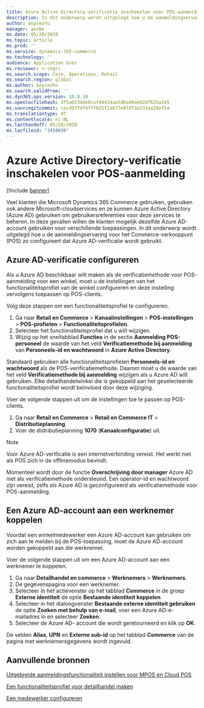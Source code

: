 ```yaml
---
title: Azure Active Directory-verificatie inschakelen voor POS-aanmelding
description: In dit onderwerp wordt uitgelegd hoe u de aanmeldingservaring voor het Microsoft Dynamics 365 Commerce-verkooppunt (POS) zo configureert dat Azure Active Directory-verificatie wordt gebruikt.
author: boycezhu
manager: annbe
ms.date: 05/20/2020
ms.topic: article
ms.prod: ''
ms.service: dynamics-365-commerce
ms.technology: ''
audience: Application User
ms.reviewer: v-chgri
ms.search.scope: Core, Operations, Retail
ms.search.region: global
ms.author: boycezhu
ms.search.validFrom: ''
ms.dyn365.ops.version: 10.0.10
ms.openlocfilehash: 4f5a02348e8cef44424ae5d6a49de02d762ba245
ms.sourcegitcommit: cecd97fd74ff7b31f1a677e8fdf3e233aa28ef5a
ms.translationtype: HT
ms.contentlocale: nl-NL
ms.lasthandoff: 05/28/2020
ms.locfileid: "3410030"
---
```

# <a name="enable-azure-active-directory-authentication-for-pos-sign-in"></a>Azure Active Directory-verificatie inschakelen voor POS-aanmelding
[!include [banner](includes/banner.md)]


Veel klanten die Microsoft Dynamics 365 Commerce gebruiken, gebruiken ook andere Microsoft-cloudservices en ze kunnen Azure Active Directory (Azure AD) gebruiken om gebruikersreferenties voor deze services te beheren. In deze gevallen willen de klanten mogelijk dezelfde Azure AD-account gebruiken voor verschillende toepassingen. In dit onderwerp wordt uitgelegd hoe u de aanmeldingservaring voor het Commerce-verkooppunt (POS) zo configureert dat Azure AD-verificatie wordt gebruikt.

## <a name="configure-azure-ad-authentication"></a>Azure AD-verificatie configureren

Als u Azure AD beschikbaar wilt maken als de verificatiemethode voor POS-aanmelding voor een winkel, moet u de instellingen van het functionaliteitsprofiel van de winkel configureren en deze instelling vervolgens toepassen op POS-clients.

Volg deze stappen om een functionaliteitsprofiel te configureren.

1. Ga naar **Retail en Commerce** \> **Kanaalinstellingen** \> **POS-instellingen** \> **POS-profielen** \> **Functionaliteitsprofielen**.
1. Selecteer het functionaliteitsprofiel dat u wilt wijzigen.
1. Wijzig op het sneltabblad **Functies** in de sectie **Aanmelding POS-personeel** de waarde van het veld **Verificatiemethode bij aanmelding** van **Personeels-id en wachtwoord** in **Azure Active Directory**.

Standaard gebruiken alle functionaliteitsprofielen **Personeels-id en wachtwoord** als de POS-verificatiemethode. Daarom moet u de waarde van het veld **Verificatiemethode bij aanmelding** wijzigen als u Azure AD wilt gebruiken. Elke detailhandelwinkel die is gekoppeld aan het geselecteerde functionaliteitsprofiel wordt beïnvloed door deze wijziging.

Voer de volgende stappen uit om de instellingen toe te passen op POS-clients.

1. Ga naar **Retail en Commerce** \> **Retail en Commerce IT** \> **Distributieplanning**.
1. Voer de distributieplanning **1070** (**Kanaalconfiguratie**) uit.

> [!NOTE]
> Voor Azure AD-verificatie is een internetverbinding vereist. Het werkt niet als POS zich in de offlinemodus bevindt.
> 
> Momenteel wordt door de functie **Overschrijving door manager** Azure AD niet als verificatiemethode ondersteund. Een operator-id en wachtwoord zijn vereist, zelfs als Azure AD is geconfigureerd als verificatiemethode voor POS-aanmelding.

## <a name="associate-an-azure-ad-account-with-a-worker"></a>Een Azure AD-account aan een werknemer koppelen

Voordat een winkelmedewerker een Azure AD-account kan gebruiken om zich aan te melden bij de POS-toepassing, moet de Azure AD-account worden gekoppeld aan die werknemer.

Voer de volgende stappen uit om een Azure AD-account aan een werknemer te koppelen.

1. Ga naar **Detailhandel en commerce** \> **Werknemers** \> **Werknemers**.
1. De gegevenspagina voor een werknemer.
1. Selecteer in het actievenster op het tabblad **Commerce** in de groep **Externe identiteit** de optie **Bestaande identiteit koppelen**.
1. Selecteer in het dialoogvenster **Bestaande externe identiteit gebruiken** de optie **Zoeken met behulp van e-mail**, voer een Azure AD-e-mailadres in en selecteer **Zoeken**.
1. Selecteer de Azure AD- account die wordt geretourneerd en klik op **OK**.

De velden **Alias**, **UPN** en **Externe sub-id** op het tabblad **Commerce** van de pagina met werknemersgegevens wordt ingevuld.

## <a name="additional-resources"></a>Aanvullende bronnen

[Uitgebreide aanmeldingsfunctionaliteit instellen voor MPOS en Cloud POS](extended-logon.md)

[Een functionaliteitsprofiel voor detailhandel maken](retail-functionality-profile.md)

[ Een medewerker configureren](https://docs.microsoft.com/dynamics365/commerce/tasks/worker)
